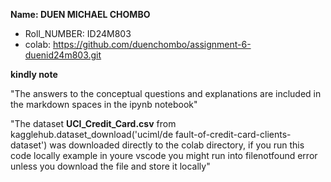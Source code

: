 **Name: DUEN MICHAEL CHOMBO** 
- Roll_NUMBER: ID24M803 
- colab: https://github.com/duenchombo/assignment-6-duenid24m803.git

**kindly note**

"The answers to the conceptual questions and explanations are included in the markdown spaces in the ipynb notebook"

"The dataset **UCI_Credit_Card.csv** from kagglehub.dataset_download('uciml/de fault-of-credit-card-clients-dataset') was downloaded directly to the colab directory, if you run this code locally example in youre vscode you might run into filenotfound error unless you download the file and store it locally"